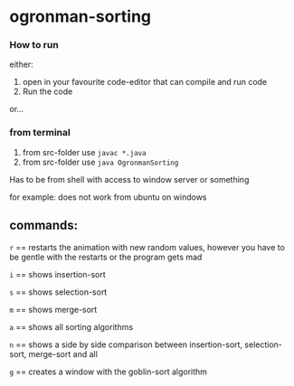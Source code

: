 # ogronman-sorting

### How to run

either:

1. open in your favourite code-editor that can compile and run code
2. Run the code

or...

### from terminal

1. from src-folder use `javac *.java`
2. from src-folder use `java OgronmanSorting`

Has to be from shell with access to window server or something

for example:
does not work from ubuntu on windows

## commands:

`r` == restarts the animation with new random values, however you have to be gentle with the restarts or the program gets mad

`i` == shows insertion-sort

`s` == shows selection-sort

`m` == shows merge-sort

`a` == shows all sorting algorithms 

`n` == shows a side by side comparison between insertion-sort, selection-sort, merge-sort and all

`g` == creates a window with the goblin-sort algorithm


